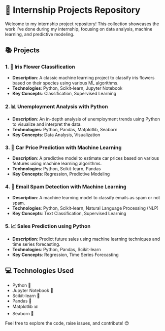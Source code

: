 # 🚀 Internship Projects Repository

Welcome to my internship project repository! This collection showcases the work I've done during my internship, focusing on data analysis, machine learning, and predictive modeling.

## 📚 Projects

### 1. 🌸 Iris Flower Classification
- **Description**: A classic machine learning project to classify iris flowers based on their species using various ML algorithms.
- **Technologies**: Python, Scikit-learn, Jupyter Notebook
- **Key Concepts**: Classification, Supervised Learning

### 2. 📊 Unemployment Analysis with Python
- **Description**: An in-depth analysis of unemployment trends using Python to visualize and interpret the data.
- **Technologies**: Python, Pandas, Matplotlib, Seaborn
- **Key Concepts**: Data Analysis, Visualization

### 3. 🚗 Car Price Prediction with Machine Learning
- **Description**: A predictive model to estimate car prices based on various features using machine learning algorithms.
- **Technologies**: Python, Scikit-learn, Pandas
- **Key Concepts**: Regression, Predictive Modeling

### 4. 📧 Email Spam Detection with Machine Learning
- **Description**: A machine learning model to classify emails as spam or not spam.
- **Technologies**: Python, Scikit-learn, Natural Language Processing (NLP)
- **Key Concepts**: Text Classification, Supervised Learning

### 5. 📈 Sales Prediction using Python
- **Description**: Predict future sales using machine learning techniques and time series forecasting.
- **Technologies**: Python, Pandas, Scikit-learn
- **Key Concepts**: Regression, Time Series Forecasting

## 💻 Technologies Used
- Python 🐍
- Jupyter Notebook 📓
- Scikit-learn 🧠
- Pandas 🐼
- Matplotlib 📊
- Seaborn 🌈

Feel free to explore the code, raise issues, and contribute! 😊
